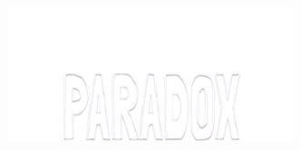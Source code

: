 <p align="center">
  <img 
     src="https://raw.githubusercontent.com/cursssed/cursssed/refs/heads/main/p2.png"
     alt="logo"
     width="846" height="236" 
  />
</p>
